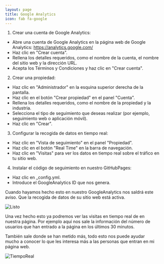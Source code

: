 ```yaml
---
layout: page
title: Google Analytics
icon: fab fa-google
---
```


1. Crear una cuenta de Google Analytics:

* Abre una cuenta de Google Analytics en la página web de Google Analytics: https://analytics.google.com/
* Haz clic en "Crear cuenta".
* Rellena los detalles requeridos, como el nombre de la cuenta, el nombre del sitio web y la dirección URL.
* Acepta los Términos y Condiciones y haz clic en "Crear cuenta".
2. Crear una propiedad:

* Haz clic en "Administrador" en la esquina superior derecha de la pantalla.
* Haz clic en el botón "Crear propiedad" en el panel "Cuenta".
* Rellena los detalles requeridos, como el nombre de la propiedad y la industria.
* Selecciona el tipo de seguimiento que deseas realizar (por ejemplo, seguimiento web o aplicación móvil).
* Haz clic en "Crear".
3. Configurar la recogida de datos en tiempo real:

* Haz clic en "Vista de seguimiento" en el panel "Propiedad".
* Haz clic en el botón "Real Time" en la barra de navegación.
* Haz clic en "Visitas" para ver los datos en tiempo real sobre el tráfico en tu sitio web.
4. Instalar el código de seguimiento en nuestro GitHubPages:

* Haz clic en _config.yml.
* Introduce el GoogleAnalytics ID que nos genera.

Cuando hayamos hecho esto en nuestro GoogleAnalytics nos saldrá este aviso. Que la recogida de datos de su sitio web está activa.

![Listo](https://images2.imgbox.com/4b/e3/RWWVyfCC_o.jpg)

Una vez hecho esto ya podremos ver las visitas en tiempo real de en nuestra página.
Por ejemplo aquí nos sale la información del número de usuarios que han entrado a la página en los últimos 30 minutos.

También sale donde se han metido más, todo esto nos puede ayudar mucho a conocer lo que les interesa más a las personas que entran en mi página web.

![TiempoReal](https://images2.imgbox.com/fd/bf/5nk67cmE_o.jpg)

